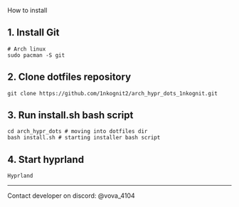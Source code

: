 How to install

## 1. Install Git
```
# Arch linux
sudo pacman -S git
```

## 2. Сlone dotfiles repository
```
git clone https://github.com/1nkognit2/arch_hypr_dots_1nkognit.git
```

## 3. Run install.sh bash script
```
cd arch_hypr_dots # moving into dotfiles dir
bash install.sh # starting installer bash script
```

## 4. Start hyprland
```
Hyprland
```


<hr>

Contact developer on discord: @vova_4104